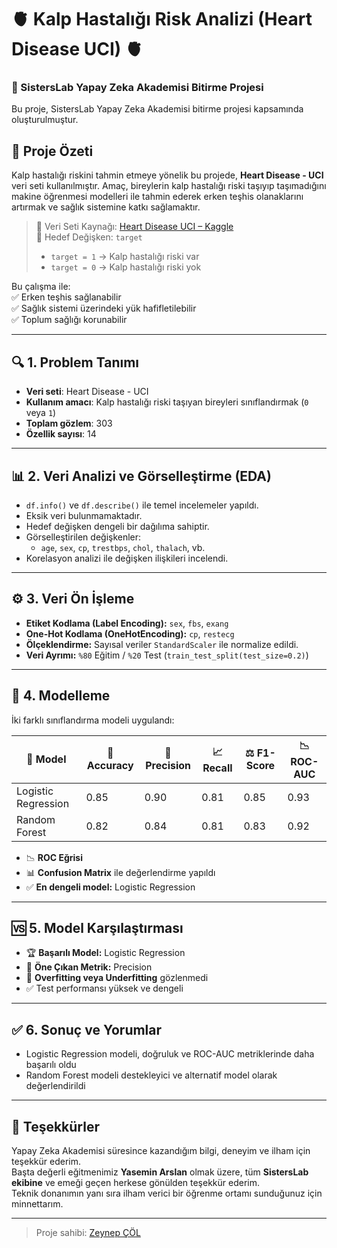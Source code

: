 # 🫀 Kalp Hastalığı Risk Analizi (Heart Disease UCI) 🫀

### 🧠 SistersLab Yapay Zeka Akademisi Bitirme Projesi

Bu proje, SistersLab Yapay Zeka Akademisi bitirme projesi kapsamında oluşturulmuştur.

## 📌 Proje Özeti

Kalp hastalığı riskini tahmin etmeye yönelik bu projede, **Heart Disease - UCI** veri seti kullanılmıştır. Amaç, bireylerin kalp hastalığı riski taşıyıp taşımadığını makine öğrenmesi modelleri ile tahmin ederek erken teşhis olanaklarını artırmak ve sağlık sistemine katkı sağlamaktır.

> 📁 Veri Seti Kaynağı: [Heart Disease UCI – Kaggle](https://www.kaggle.com/datasets/mragpavank/heart-diseaseuci)  
> 🎯 Hedef Değişken: `target`  
> - `target = 1` → Kalp hastalığı riski var  
> - `target = 0` → Kalp hastalığı riski yok

Bu çalışma ile:  
✅ Erken teşhis sağlanabilir  
✅ Sağlık sistemi üzerindeki yük hafifletilebilir  
✅ Toplum sağlığı korunabilir

---

## 🔍 1. Problem Tanımı

- **Veri seti**: Heart Disease - UCI  
- **Kullanım amacı**: Kalp hastalığı riski taşıyan bireyleri sınıflandırmak (`0` veya `1`)
- **Toplam gözlem**: 303  
- **Özellik sayısı**: 14  

---

## 📊 2. Veri Analizi ve Görselleştirme (EDA)

- `df.info()` ve `df.describe()` ile temel incelemeler yapıldı.
- Eksik veri bulunmamaktadır.
- Hedef değişken dengeli bir dağılıma sahiptir.
- Görselleştirilen değişkenler:
  - `age`, `sex`, `cp`, `trestbps`, `chol`, `thalach`, vb.
- Korelasyon analizi ile değişken ilişkileri incelendi.

---

## ⚙️ 3. Veri Ön İşleme

- **Etiket Kodlama (Label Encoding):** `sex`, `fbs`, `exang`
- **One-Hot Kodlama (OneHotEncoding):** `cp`, `restecg`
- **Ölçeklendirme:** Sayısal veriler `StandardScaler` ile normalize edildi.
- **Veri Ayrımı:** `%80` Eğitim / `%20` Test (`train_test_split(test_size=0.2)`)

---

## 🤖 4. Modelleme

İki farklı sınıflandırma modeli uygulandı:

| 📌 Model              | 🎯 Accuracy | 🎯 Precision | 📈 Recall | ⚖️ F1-Score | 📉 ROC-AUC |
|----------------------|-------------|--------------|-----------|--------------|-------------|
| Logistic Regression  | 0.85        | 0.90         | 0.81      | 0.85         | 0.93        |
| Random Forest        | 0.82        | 0.84         | 0.81      | 0.83         | 0.92        |

- 📉 **ROC Eğrisi**  
- 📊 **Confusion Matrix** ile değerlendirme yapıldı  
- ✅ **En dengeli model:** Logistic Regression

---

## 🆚 5. Model Karşılaştırması

- 🏆 **Başarılı Model:** Logistic Regression  
- 📌 **Öne Çıkan Metrik:** Precision  
- 🚫 **Overfitting veya Underfitting** gözlenmedi  
- ✅ Test performansı yüksek ve dengeli

---

## ✅ 6. Sonuç ve Yorumlar

- Logistic Regression modeli, doğruluk ve ROC-AUC metriklerinde daha başarılı oldu  
- Random Forest modeli destekleyici ve alternatif model olarak değerlendirildi  

---
## 🙏 Teşekkürler

Yapay Zeka Akademisi süresince kazandığım bilgi, deneyim ve ilham için teşekkür ederim.  
Başta değerli eğitmenimiz **Yasemin Arslan** olmak üzere, tüm **SistersLab ekibine** ve emeği geçen herkese gönülden teşekkür ederim.  
Teknik donanımın yanı sıra ilham verici bir öğrenme ortamı sunduğunuz için minnettarım.

---
> Proje sahibi: [Zeynep ÇÖL](https://www.linkedin.com/in/zeynep-col/)
